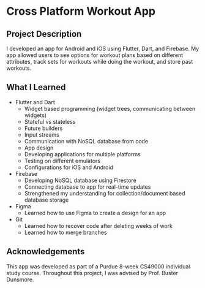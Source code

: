 # Cross Platform Workout App #

## Project Description ##

I developed an app for Android and iOS using Flutter, Dart, and Firebase. My app allowed users to see options for workout plans based on different attributes, track sets for workouts while doing the workout, and store past workouts.

## What I Learned ##

 * Flutter and Dart
 	* Widget based programming (widget trees, communicating between widgets)
 	* Stateful vs stateless
 	* Future builders
 	* Input streams
 	* Communication with NoSQL database from code
 	* App design
 	* Developing applications for multiple platforms
 	* Testing on different emulators
 	* Configurations for iOS and Android
 * Firebase
 	* Developing NoSQL database using Firestore
   	* Connecting database to app for real-time updates
   	* Strengthened my understanding for collection/document based database storage
 * Figma
 	* Learned how to use Figma to create a design for an app
 * Git
 	* Learned how to recover code after deleting weeks of work
 	* Learned how to merge branches

## Acknowledgements ##

This app was developed as part of a Purdue 8-week CS49000 individual study course.
Throughout this project, I was advised by Prof. Buster Dunsmore.
